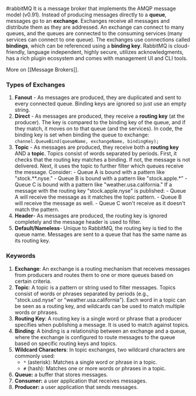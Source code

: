 #rabbitMQ 
It is a message broker that implements the AMQP message model (v0.91). Instead of producing messages directly to a **queue**, messages go to an **exchange**. Exchanges receive all messages and distribute them as they are addressed.
An exchange can connect to many queues, and the queues are connected to the consuming services (many services can connect to one queue). The exchanges use connections called **bindings**, which can be referenced using a **binding key**.
RabbitMQ is cloud-friendly, language independent, highly secure, utilizes acknowledgments, has a rich plugin ecosystem and comes with management UI and CLI tools.

More on [[Message Brokers]]. 
### Types of Exchanges
1. **Fanout** - As messages are produced, they are duplicated and sent to every connected queue. Binding keys are ignored so just use an empty string.
2. **Direct** - As messages are produced, they receive a **routing key** (at the producer). The key is compared to the binding key of the queue, and if they match, it moves on to that queue (and the services).
	In code, the binding key is set when binding the queue to exchange: 
	`channel.QueueBind(queueName, exchangeName, bindingKey);`
3. **Topic** - As messages are produced, they receive both a **routing key** AND a **topic**. Topics consist of words separated by periods. First, it checks that the routing key matches a binding. If not, the message is not delivered. Next, it uses the topic to further filter which queues receive the message.
		Consider: 
		- Queue A is bound with a pattern like "stock.\**.nyse."
		- Queue B is bound with a pattern like "stock.apple.\*"
		- Queue C is bound with a pattern like "weather.usa.california."
		If a message with the routing key "stock.apple.nyse" is published:
		- Queue A will receive the message as it matches the topic pattern.
		- Queue B will receive the message as well.
		- Queue C won't receive as it doesn't match the pattern.
4. **Header**- As messages are produced, the routing key is ignored completely and the message header is used to filter.
5. **Default/Nameless**- Unique to RabbitMQ, the routing key is tied to the queue name. Messages are sent to a queue that has the same name as its routing key.

### Keywords
1. **Exchange**: An exchange is a routing mechanism that receives messages from producers and routes them to one or more queues based on certain criteria.
2. **Topic**: A topic is a pattern or string used to filter messages. Topics consist of words or phrases separated by periods (e.g., "stock.usd.nyse" or "weather.usa.california"). Each word in a topic can be seen as a routing key, and wildcards can be used to match multiple words or phrases.
3. **Routing Key**: A routing key is a single word or phrase that a producer specifies when publishing a message. It is used to match against topics.
4. **Binding**: A binding is a relationship between an exchange and a queue, where the exchange is configured to route messages to the queue based on specific routing keys and topics.
5. **Wildcard Characters**: In topic exchanges, two wildcard characters are commonly used:
    - `*` (asterisk): Matches a single word or phrase in a topic.
    - `#` (hash): Matches one or more words or phrases in a topic.
6. **Queue:** a buffer that stores messages.
7. **Consumer:** a user application that receives messages.
8. **Producer:** a user application that sends messages.